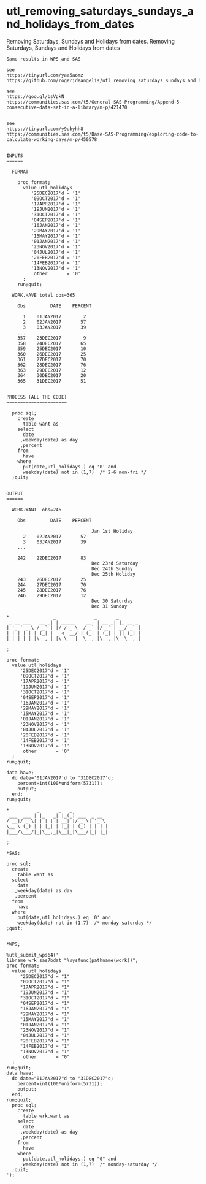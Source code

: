 # utl_removing_saturdays_sundays_and_holidays_from_dates
 Removing Saturdays, Sundays and Holidays from dates. 
    Removing Saturdays, Sundays and Holidays from dates

    Same results in WPS and SAS

    see
    https://tinyurl.com/yaa5aomz
    https://github.com/rogerjdeangelis/utl_removing_saturdays_sundays_and_holidays_from_dates

    see
    https://goo.gl/bsVpkN
    https://communities.sas.com/t5/General-SAS-Programming/Append-5-consecutive-data-set-in-a-library/m-p/421470


    see
    https://tinyurl.com/y9uhyhh8
    https://communities.sas.com/t5/Base-SAS-Programming/exploring-code-to-calculate-working-days/m-p/450578


    INPUTS
    ======

      FORMAT

        proc format;
          value utl_holidays
             '25DEC2017'd = '1'
             '09OCT2017'd = '1'
             '17APR2017'd = '1'
             '19JUN2017'd = '1'
             '31OCT2017'd = '1'
             '04SEP2017'd = '1'
             '16JAN2017'd = '1'
             '29MAY2017'd = '1'
             '15MAY2017'd = '1'
             '01JAN2017'd = '1'
             '23NOV2017'd = '1'
             '04JUL2017'd = '1'
             '20FEB2017'd = '1'
             '14FEB2017'd = '1'
             '13NOV2017'd = '1'
              other       = '0'
          ;
        run;quit;

      WORK.HAVE total obs=365

        Obs         DATE    PERCENT

          1    01JAN2017        2
          2    02JAN2017       57
          3    03JAN2017       39
        ...
        357    23DEC2017        9
        358    24DEC2017       65
        359    25DEC2017       10
        360    26DEC2017       25
        361    27DEC2017       70
        362    28DEC2017       76
        363    29DEC2017       12
        364    30DEC2017       20
        365    31DEC2017       51


    PROCESS (ALL THE CODE)
    ======================

      proc sql;
        create
          table want as
        select
          date
         ,weekday(date) as day
         ,percent
        from
          have
        where
          put(date,utl_holidays.) eq '0' and
          weekday(date) not in (1,7)  /* 2-6 mon-fri */
      ;quit;


    OUTPUT
    ======

      WORK.WANT  obs=246

        Obs         DATE    PERCENT

                                   Jan 1st Holiday
          2    02JAN2017       57
          3    03JAN2017       39
        ...

        242    22DEC2017       83
                                   Dec 23rd Saturday
                                   Dec 24th Sunday
                                   Dec 25th Holiday
        243    26DEC2017       25
        244    27DEC2017       70
        245    28DEC2017       76
        246    29DEC2017       12
                                   Dec 30 Saturday
                                   Dec 31 Sunday

    *                _              _       _
     _ __ ___   __ _| | _____    __| | __ _| |_ __ _
    | '_ ` _ \ / _` | |/ / _ \  / _` |/ _` | __/ _` |
    | | | | | | (_| |   <  __/ | (_| | (_| | || (_| |
    |_| |_| |_|\__,_|_|\_\___|  \__,_|\__,_|\__\__,_|

    ;

    proc format;
      value utl_holidays
         '25DEC2017'd = '1'
         '09OCT2017'd = '1'
         '17APR2017'd = '1'
         '19JUN2017'd = '1'
         '31OCT2017'd = '1'
         '04SEP2017'd = '1'
         '16JAN2017'd = '1'
         '29MAY2017'd = '1'
         '15MAY2017'd = '1'
         '01JAN2017'd = '1'
         '23NOV2017'd = '1'
         '04JUL2017'd = '1'
         '20FEB2017'd = '1'
         '14FEB2017'd = '1'
         '13NOV2017'd = '1'
          other       = '0'
      ;
    run;quit;

    data have;
      do date='01JAN2017'd to '31DEC2017'd;
        percent=int(100*uniform(5731));
        output;
      end;
    run;quit;

    *          _       _   _
     ___  ___ | |_   _| |_(_) ___  _ __
    / __|/ _ \| | | | | __| |/ _ \| '_ \
    \__ \ (_) | | |_| | |_| | (_) | | | |
    |___/\___/|_|\__,_|\__|_|\___/|_| |_|

    ;

    *SAS;

    proc sql;
      create
        table want as
      select
        date
       ,weekday(date) as day
       ,percent
      from
        have
      where
        put(date,utl_holidays.) eq '0' and
        weekday(date) not in (1,7)  /* monday-saturday */
    ;quit;


    *WPS;

    %utl_submit_wps64('
    libname wrk sas7bdat "%sysfunc(pathname(work))";
    proc format;
      value utl_holidays
         "25DEC2017"d = "1"
         "09OCT2017"d = "1"
         "17APR2017"d = "1"
         "19JUN2017"d = "1"
         "31OCT2017"d = "1"
         "04SEP2017"d = "1"
         "16JAN2017"d = "1"
         "29MAY2017"d = "1"
         "15MAY2017"d = "1"
         "01JAN2017"d = "1"
         "23NOV2017"d = "1"
         "04JUL2017"d = "1"
         "20FEB2017"d = "1"
         "14FEB2017"d = "1"
         "13NOV2017"d = "1"
          other       = "0"
      ;
    run;quit;
    data have;
      do date="01JAN2017"d to "31DEC2017"d;
        percent=int(100*uniform(5731));
        output;
      end;
    run;quit;
      proc sql;
        create
          table wrk.want as
        select
          date
         ,weekday(date) as day
         ,percent
        from
          have
        where
          put(date,utl_holidays.) eq "0" and
          weekday(date) not in (1,7)  /* monday-saturday */
      ;quit;
    ');
